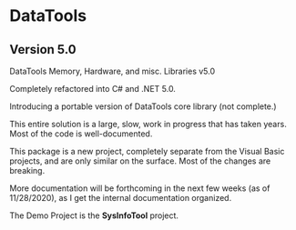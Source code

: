 # DataTools
## Version 5.0

DataTools Memory, Hardware, and misc. Libraries v5.0

Completely refactored into C# and .NET 5.0.

Introducing a portable version of DataTools core library (not complete.)

This entire solution is a large, slow, work in progress that has taken years. 
Most of the code is well-documented.

This package is a new project, completely separate from the Visual Basic projects, and are only similar on the surface.  Most of the changes are breaking.  

More documentation will be forthcoming in the next few weeks (as of 11/28/2020), as I get the internal documentation organized.

The Demo Project is the **SysInfoTool** project.  
